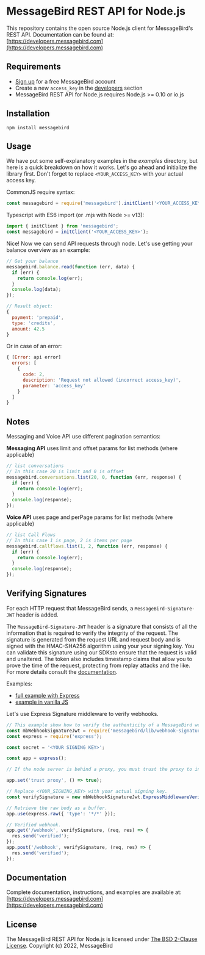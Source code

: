 MessageBird REST API for Node.js
================================

This repository contains the open source Node.js client for MessageBird's REST API.
Documentation can be found at: [https://developers.messagebird.com](https://developers.messagebird.com)

Requirements
------------

- [Sign up](https://www.messagebird.com/en/signup) for a free MessageBird account
- Create a new `access_key` in the [developers](https://www.messagebird.com/app/en/settings/developers/access) section
- MessageBird REST API for Node.js requires Node.js >= 0.10 or io.js

Installation
------------

`npm install messagebird`

Usage
-----

We have put some self-explanatory examples in the *examples* directory, but here is a quick breakdown on how it works.
Let's go ahead and initialize the library first. Don't forget to replace `<YOUR_ACCESS_KEY>` with your actual access key.

CommonJS require syntax:

```javascript
const messagebird = require('messagebird').initClient('<YOUR_ACCESS_KEY>');
```

Typescript with ES6 import (or .mjs with Node >= v13):

```typescript
import { initClient } from 'messagebird';
const messagebird = initClient('<YOUR_ACCESS_KEY>');
```

Nice! Now we can send API requests through node. Let's use getting your balance overview as an example:

```javascript
// Get your balance
messagebird.balance.read(function (err, data) {
  if (err) {
    return console.log(err);
  }
  console.log(data);
});

// Result object:
{
  payment: 'prepaid',
  type: 'credits',
  amount: 42.5
}
```

Or in case of an error:

```javascript
{ [Error: api error]
  errors: [
    {
      code: 2,
      description: 'Request not allowed (incorrect access_key)',
      parameter: 'access_key'
    }
  ]
}
```

Notes
-------------

Messaging and Voice API use different pagination semantics:
  
  **Messaging API** uses limit and offset params for list methods (where applicable)

  ````javascript
  // list conversations
  // In this case 20 is limit and 0 is offset
  messagebird.conversations.list(20, 0, function (err, response) {
    if (err) {
      return console.log(err);
    }
    console.log(response);
  });
  ````

  **Voice API** uses page and perPage params for list methods (where applicable)

  ````javascript
  // list Call Flows
  // In this case 1 is page, 2 is items per page
  messagebird.callflows.list(1, 2, function (err, response) {
    if (err) {
      return console.log(err);
    }
    console.log(response);
  });
  ````

Verifying Signatures
-------------

For each HTTP request that MessageBird sends, a `MessageBird-Signature-JWT` header is added.

The `MessageBird-Signature-JWT` header is a signature that consists of all the information that is required to verify the integrity of the request. The signature is generated from the request URL and request body and is signed with the HMAC-SHA256 algorithm using your your signing key. You can validate this signature using our SDKsto ensure that the request is valid and unaltered. The token also includes timestamp claims that allow you to prove the time of the request, protecting from replay attacks and the like.
For more details consult the [documentation](https://developers.messagebird.com/api/#verifying-http-requests).

Examples:

- [full example with Express](./examples/webhook-signature-express-middleware.js)
- [example in vanilla JS](./examples/webhook-signature-http-node.js)

Let's use Express Signature middleware to verify webhooks.

```javascript
// This example show how to verify the authenticity of a MessageBird webhook.
const mbWebhookSignatureJwt = require('messagebird/lib/webhook-signature-jwt');
const express = require('express');

const secret = '<YOUR SIGNING KEY>';

const app = express();

// If the node server is behind a proxy, you must trust the proxy to infer the correct protocol and hostname.

app.set('trust proxy', () => true);

// Replace <YOUR_SIGNING_KEY> with your actual signing key.
const verifySignature = new mbWebhookSignatureJwt.ExpressMiddlewareVerify(secret);

// Retrieve the raw body as a buffer.
app.use(express.raw({ 'type': '*/*' }));

// Verified webhook.
app.get('/webhook', verifySignature, (req, res) => {
  res.send('verified');
});
app.post('/webhook', verifySignature, (req, res) => {
  res.send('verified');
});
```

Documentation
-------------

Complete documentation, instructions, and examples are available at:
[https://developers.messagebird.com](https://developers.messagebird.com)

License
-------

The MessageBird REST API for Node.js is licensed under [The BSD 2-Clause License](http://opensource.org/licenses/BSD-2-Clause). Copyright (c) 2022, MessageBird

